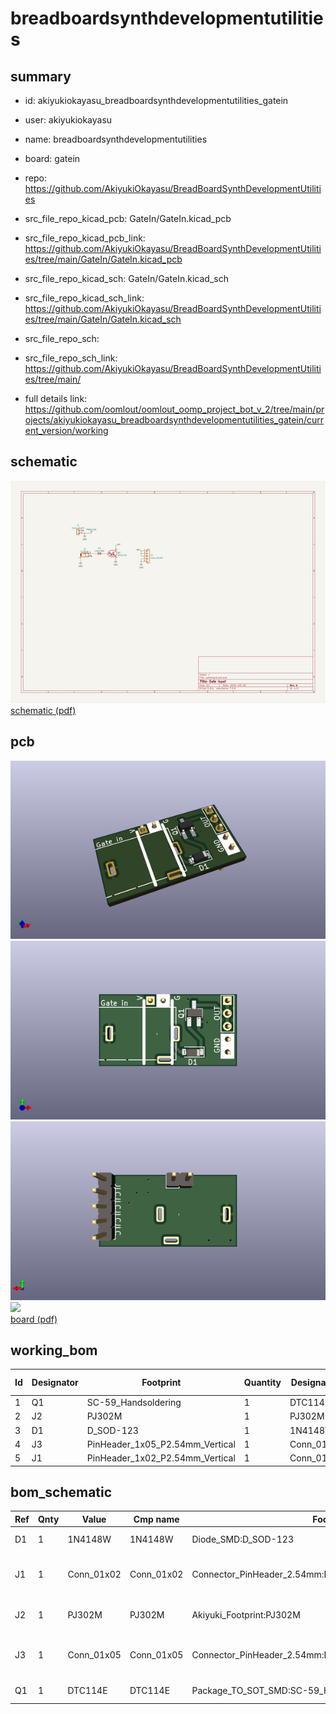 # breadboardsynthdevelopmentutilities
 
## summary 
* id: akiyukiokayasu_breadboardsynthdevelopmentutilities_gatein
* user: akiyukiokayasu
* name: breadboardsynthdevelopmentutilities
* board: gatein
* repo: https://github.com/AkiyukiOkayasu/BreadBoardSynthDevelopmentUtilities
* src_file_repo_kicad_pcb: GateIn/GateIn.kicad_pcb
* src_file_repo_kicad_pcb_link: https://github.com/AkiyukiOkayasu/BreadBoardSynthDevelopmentUtilities/tree/main/GateIn/GateIn.kicad_pcb
* src_file_repo_kicad_sch: GateIn/GateIn.kicad_sch
* src_file_repo_kicad_sch_link: https://github.com/AkiyukiOkayasu/BreadBoardSynthDevelopmentUtilities/tree/main/GateIn/GateIn.kicad_sch

* src_file_repo_sch: 
* src_file_repo_sch_link: https://github.com/AkiyukiOkayasu/BreadBoardSynthDevelopmentUtilities/tree/main/
* full details link: https://github.com/oomlout/oomlout_oomp_project_bot_v_2/tree/main/projects/akiyukiokayasu_breadboardsynthdevelopmentutilities_gatein/current_version/working  

## schematic  
![](working_schematic_600.png)  
[schematic (pdf)](working_schematic.pdf)  

## pcb  
![](working_3d_600.png) 
![](working_3d_front_600.png)  
![](working_3d_back_600.png)  
![](working_600.png)  
[board (pdf)](working.pdf)  

## working_bom
| Id | Designator | Footprint | Quantity | Designation | Supplier and ref |  | None | 
| --- | --- | --- | --- | --- | --- | --- | --- | 
| 1 | Q1 | SC-59_Handsoldering | 1 | DTC114E |  |  | [''] | 
| 2 | J2 | PJ302M | 1 | PJ302M |  |  | [''] | 
| 3 | D1 | D_SOD-123 | 1 | 1N4148W |  |  | [''] | 
| 4 | J3 | PinHeader_1x05_P2.54mm_Vertical | 1 | Conn_01x05 |  |  | [''] | 
| 5 | J1 | PinHeader_1x02_P2.54mm_Vertical | 1 | Conn_01x02 |  |  | [''] | 


## bom_schematic
| Ref | Qnty | Value | Cmp name | Footprint | Description | Vendor | DNP | 
| --- | --- | --- | --- | --- | --- | --- | --- | 
| D1 | 1 | 1N4148W | 1N4148W | Diode_SMD:D_SOD-123 | 75V 0.15A Fast Switching Diode, SOD-123 |  |  | 
| J1 | 1 | Conn_01x02 | Conn_01x02 | Connector_PinHeader_2.54mm:PinHeader_1x02_P2.54mm_Vertical | Generic connector, single row, 01x02, script generated (kicad-library-utils/schlib/autogen/connector/) |  |  | 
| J2 | 1 | PJ302M | PJ302M | Akiyuki_Footprint:PJ302M | 2-pin audio jack receptable (mono/TS connector) with switching contact |  |  | 
| J3 | 1 | Conn_01x05 | Conn_01x05 | Connector_PinHeader_2.54mm:PinHeader_1x05_P2.54mm_Vertical | Generic connector, single row, 01x05, script generated (kicad-library-utils/schlib/autogen/connector/) |  |  | 
| Q1 | 1 | DTC114E | DTC114E | Package_TO_SOT_SMD:SC-59_Handsoldering | Digital NPN Transistor, 10k/10k, SOT-23 |  |  | 



